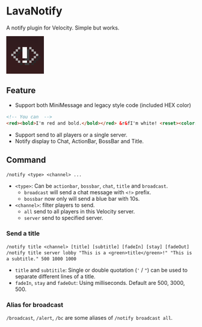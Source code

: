 # LavaNotify
A notify plugin for Velocity. Simple but works.

![Logo](/LavaNotify-Logo.png)

## Feature
* Support both MiniMessage and legacy style code (included HEX color)
```html
<!-- You can  -->
<red><bold>I'm red and bold.</bold></red> &r&fI'm white! <reset><color:#f082ff>More</color> &#123456colors!
```
* Support send to all players or a single server.
* Notify display to Chat, ActionBar, BossBar and Title.

## Command

`/notify <type> <channel> ...`

* `<type>`: Can be `actionbar`, `bossbar`, `chat`, `title` and `broadcast`.
  * `broadcast` will send a chat message with `<!>` prefix.
  * `bossbar` now only will send a blue bar with 10s.
* `<channel>`: filter players to send.
  * `all` send to all players in this Velocity server.
  * `server` send to specified server.

### Send a title

```
/notify title <channel> [title] [subtitle] [fadeIn] [stay] [fadeOut]
/notify title server lobby "This is a <green>title</green>!" "This is a subtitle." 500 1000 1000
```

* `title` and `subtitile`: Single or double quotation (`'` / `"`) can be used to separate different lines of a title.
* `fadeIn`, `stay` and `fadeOut`:  Using milliseconds. Default are 500, 3000, 500.

### Alias for broadcast

`/broadcast`, `/alert`, `/bc` are some aliases of `/notify broadcast all`.